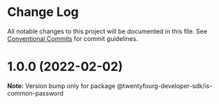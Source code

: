 # Change Log

All notable changes to this project will be documented in this file.
See [Conventional Commits](https://conventionalcommits.org) for commit guidelines.

# 1.0.0 (2022-02-02)

**Note:** Version bump only for package @twentyfourg-developer-sdk/is-common-password
